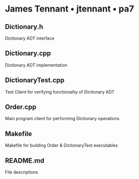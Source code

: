 # James Tennant • jtennant • pa7

## Dictionary.h
Dictionary ADT interface

## Dictionary.cpp
Dictionary ADT implementation

## DictionaryTest.cpp
Test Client for verifying functionality of Dictionary ADT

## Order.cpp
Main program client for performing Dictionary operations

## Makefile
Makefile for building Order & DictionaryTest executables

## README.md
File descriptions
